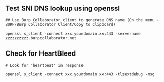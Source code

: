 Test SNI DNS lookup using openssl
------------------------
```
## Use Burp Collaborator client to generate DNS name (On the menu - BURP/Burp Collaborator Client/Copy to Clipboard)

openssl s_client -connect xxx.yourdomain.xx:443 -servername zzzzzzzzzz.burpcollaborator.net
```


Check for HeartBleed
------------------------
```
# Look for 'heartbeat' in response

openssl s_client -connect xxx.yourdomain.xx:443 -tlsextdebug -msg
```

